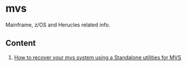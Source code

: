 # mvs
Mainframe, z/OS and Herucles related info.

## Content

1. [How to recover your mvs system using a Standalone utilities for MVS](https://github.com/JSnetSystems/standalone-utility/blob/master/README.md)
